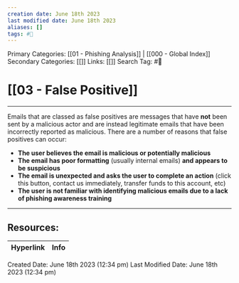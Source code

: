 ```yaml
---
creation date: June 18th 2023
last modified date: June 18th 2023
aliases: []
tags: #📖
---
```


Primary Categories: [[01 - Phishing Analysis]] | [[000 - Global Index]] 
Secondary Categories: [[]] 
Links: [[]] 
Search Tag: #📖  

# [[03 - False Positive]]  
---

Emails that are classed as false positives are messages that have **not** been sent by a malicious actor and are instead legitimate emails that have been incorrectly reported as malicious. There are a number of reasons that false positives can occur:

- **The user believes the email is malicious or potentially malicious**
- **The email has poor formatting** (usually internal emails) **and appears to be suspicious**
- **The email is unexpected and asks the user to complete an action** (click this button, contact us immediately, transfer funds to this account, etc)
- **The user is not familiar with identifying malicious emails due to a lack of phishing awareness training**



___

## Resources:

| Hyperlink | Info |
| --------- | ---- |


Created Date: June 18th 2023 (12:34 pm) 
Last Modified Date: June 18th 2023 (12:34 pm)

